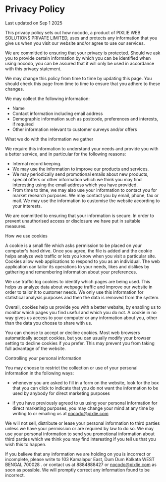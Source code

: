 # Privacy Policy

Last updated on Sep 1 2025

This privacy policy sets out how nocodo, a product of PIXLIE WEB SOLUTIONS PRIVATE LIMITED, uses and protects any information that you give us when you visit our website and/or agree to use our services.

We are committed to ensuring that your privacy is protected. Should we ask you to provide certain information by which you can be identified when using nocodo, you can be assured that it will only be used in accordance with this privacy statement.

We may change this policy from time to time by updating this page. You should check this page from time to time to ensure that you adhere to these changes.

We may collect the following information:

- Name
- Contact information including email address
- Demographic information such as postcode, preferences and interests, if required
- Other information relevant to customer surveys and/or offers

What we do with the information we gather

We require this information to understand your needs and provide you with a better service, and in particular for the following reasons:

- Internal record keeping.
- We may use the information to improve our products and services.
- We may periodically send promotional emails about new products, special offers or other information which we think you may find interesting using the email address which you have provided.
- From time to time, we may also use your information to contact you for market research purposes. We may contact you by email, phone, fax or mail. We may use the information to customise the website according to your interests.

We are committed to ensuring that your information is secure. In order to prevent unauthorised access or disclosure we have put in suitable measures.

How we use cookies

A cookie is a small file which asks permission to be placed on your computer's hard drive. Once you agree, the file is added and the cookie helps analyze web traffic or lets you know when you visit a particular site. Cookies allow web applications to respond to you as an individual. The web application can tailor its operations to your needs, likes and dislikes by gathering and remembering information about your preferences.

We use traffic log cookies to identify which pages are being used. This helps us analyze data about webpage traffic and improve our website in order to tailor it to customer needs. We only use this information for statistical analysis purposes and then the data is removed from the system.

Overall, cookies help us provide you with a better website, by enabling us to monitor which pages you find useful and which you do not. A cookie in no way gives us access to your computer or any information about you, other than the data you choose to share with us.

You can choose to accept or decline cookies. Most web browsers automatically accept cookies, but you can usually modify your browser setting to decline cookies if you prefer. This may prevent you from taking full advantage of the website.

Controlling your personal information

You may choose to restrict the collection or use of your personal information in the following ways:

- whenever you are asked to fill in a form on the website, look for the box that you can click to indicate that you do not want the information to be used by anybody for direct marketing purposes

- if you have previously agreed to us using your personal information for direct marketing purposes, you may change your mind at any time by writing to or emailing us at nocodo@pixlie.com

We will not sell, distribute or lease your personal information to third parties unless we have your permission or are required by law to do so. We may use your personal information to send you promotional information about third parties which we think you may find interesting if you tell us that you wish this to happen.

If you believe that any information we are holding on you is incorrect or incomplete, please write to 103 Kamalapur East, Dum Dum Kolkata WEST BENGAL 700028 . or contact us at 8884888427 or nocodo@pixlie.com as soon as possible. We will promptly correct any information found to be incorrect.
